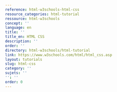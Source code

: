 ```yaml
---
reference: html-w3schools-html-css
resource_categories: html-tutorial
ressource: html-w3schools
concept: ''
language: en
title: ''
title_en: HTML CSS
description: ''
order: ''
directory: html-w3schools/html-tutorial
link: https://www.w3schools.com/html/html_css.asp
layout: tutorials
slug: html-css
category: ''
sujets: ''
'': ''
order: 0
---
```

